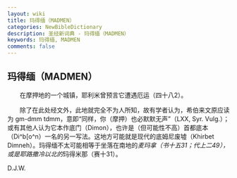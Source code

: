 ```yaml
---
layout: wiki
title: 玛得缅（MADMEN）
categories: NewBibleDictionary
description: 圣经新词典 - 玛得缅（MADMEN）
keywords: 玛得缅, MADMEN
comments: false
---
```


## 玛得缅（MADMEN）

　　在摩押地的一个城镇，耶利米曾预言它遭遇厄运（四十八2）。

　　除了在此处经文外，此地就完全不为人所知，故有学者认为，希伯来文原应读为 gm-dmm tdmm，意即“同样，你（摩押）也必默默无声”（LXX, Syr. Vulg.）；或有其他人认为它本作底门（Dimon），也许是（但可能性不高）首都底本（Di^b[o^n）一名的另一写法。这地方可能就是现代的底姆尼废墟（Khirbet Dimneh）。玛得缅不太可能相等于坐落在南地的*麦玛拿（书十五31；代上二49），或是耶路撒冷以北的*玛得米那（赛十31）。

D.J.W.








